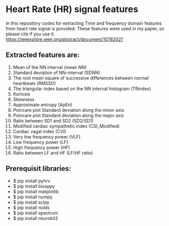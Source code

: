 # Heart Rate (HR) signal features

In this repository codes for extracting Time and frequency domain features from heart rate signal is provided. These features were used in my paper, so please cite if you use it.       
https://ieeexplore.ieee.org/abstract/document/10782021               

## Extracted features are:
1.	Mean of the NN interval (mean NN)
2.	Standard deviation of NN-interval (SDNN)
3.	The root mean square of successive differences between normal heartbeats (RMSSD)
4.	The triangular index based on the NN interval histogram (TRindex)
5.	Kurtosis
6.	Skewness
7.	Approximate entropy (ApEn)
8.	Poincare plot Standard deviation along the minor axis
9.	Poincare plot Standard deviation along the major axis
10.	Ratio between SD1 and SD2 (SD2/SD1)
11.	Modified cardiac sympathetic index (CSI_Modified)
12.	Cardiac vagal index (CVI)
13.	Very low frequency power (VLF)
14.	Low frequency power (LF)
15.	High frequency power (HF)
16.	Ratio between LF and HF (LF/HF ratio)


## Prerequisit libraries: 
- $ pip install pyhrv     
- $ pip install biosppy    
- $ pip install matplotlib     
- $ pip install numpy     
- $ pip install scipy
- $ pip install nolds
- $ pip install spectrum
- $ pip install neurokit2








